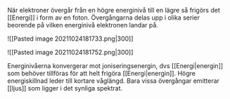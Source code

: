 När elektroner övergår från en högre energinivå till en lägre så frigörs det [[Energi]] i form av en foton. Övergångarna delas upp i olika serier beorende på vilken energinivå elektronen landar på.

![[Pasted image 20211024181733.png|300]]

![[Pasted image 20211024181752.png|300]]

Energinivåerna konvergerar mot joniseringsenergin, dvs [[Energi|energin]] som behöver tillföras för att helt frigöra [[Energi|energin]]. Högre energiskillnad leder till kortare våglängd. Bara vissa övergångar emitterar [[ljus]] som ligger i det synliga spektrat.